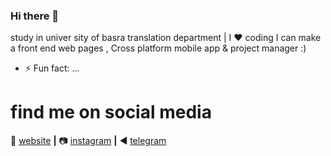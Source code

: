 ### Hi there 👋


study in univer sity of basra translation department | I :heart: coding  I can make a front end web pages , Cross platform mobile app & project manager :)

- ⚡ Fun fact: ...
# find me on social media
🏡 [website][website] **|** 
📷 [instagram][instagram] **|** 
◀️ [telegram][telegram]


[website]: https://sajad.netlify.com
[instagram]: https://instagram.com/sjk.69
[telegram]: https://t.me/zrh2002

